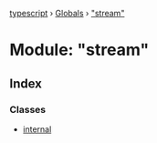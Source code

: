 [typescript](../README.md) › [Globals](../globals.md) › ["stream"](_stream_.md)

# Module: "stream"

## Index

### Classes

* [internal](../classes/_stream_.internal.md)
